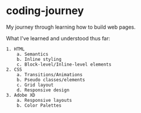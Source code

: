 # coding-journey
My journey through learning how to build web pages.

What I've learned and understood thus far:

    1. HTML
        a. Semantics
        b. Inline styling
        c. Block-level/Inline-level elements
    2. CSS
        a. Transitions/Animations
        b. Pseudo classes/elements
        c. Grid layout
        d. Responsive design
    3. Adobe XD
        a. Responsive layouts
        b. Color Palettes